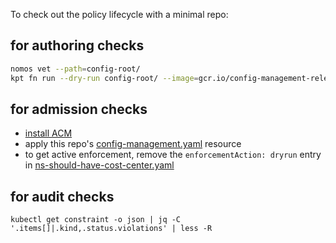 
To check out the policy lifecycle with a minimal repo:

## for authoring checks

```bash
nomos vet --path=config-root/
kpt fn run --dry-run config-root/ --image=gcr.io/config-management-release/policy-controller-validate:stable
```

## for admission checks

* [install ACM](https://cloud.google.com/anthos-config-management/docs/how-to/installing)
* apply this repo's [config-management.yaml](config-management.yaml) resource
* to get active enforcement, remove the `enforcementAction: dryrun` entry in [ns-should-have-cost-center.yaml](config-root/cluster/ns-should-have-cost-centere.yaml)


## for audit checks

```
kubectl get constraint -o json | jq -C '.items[]|.kind,.status.violations' | less -R
```


